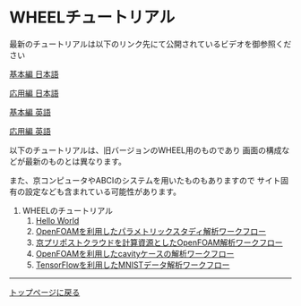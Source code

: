 # WHEELチュートリアル

最新のチュートリアルは以下のリンク先にて公開されているビデオを御参照ください

[基本編 日本語](https://youtu.be/1sh_XA6o7Zw)

[応用編 日本語](https://youtu.be/1c-88BGdhPM)

[基本編 英語](https://youtu.be/10FP6lnVISk)

[応用編 英語](https://youtu.be/XR-zGcDhR50)


以下のチュートリアルは、旧バージョンのWHEEL用のものであり
画面の構成などが最新のものとは異なります。

また、京コンピュータやABCIのシステムを用いたものもありますので
サイト固有の設定なども含まれている可能性があります。

1. WHEELのチュートリアル
    1. [Hello World](1_hello_world.md)
    1. [OpenFOAMを利用したパラメトリックスタディ解析ワークフロー](2_OpenFOAM_PS_sample/OpenFOAM_PS_sample.md)
    1. [京プリポストクラウドを計算資源としたOpenFOAM解析ワークフロー](3_OpenFOAM_KPrepostCloud_sample/OpenFOAM_KPrepostCloud_sample.md)
    1. [OpenFOAMを利用したcavityケースの解析ワークフロー](4_OpenFOAM_TCS_sample/OpenFOAM_TCS_sample.md)
    1. [TensorFlowを利用したMNISTデータ解析ワークフロー](5_TensorFlow_UGE_sample/TensorFlow_UGE_sample.md)

--------
[トップページに戻る](../index.md)
